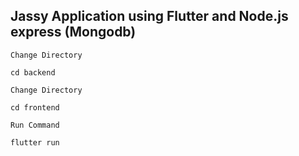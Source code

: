 ## Jassy Application using Flutter and Node.js express (Mongodb)

`Change Directory`

```
cd backend
```

`Change Directory`

```
cd frontend
```

`Run Command`

```
flutter run
```

